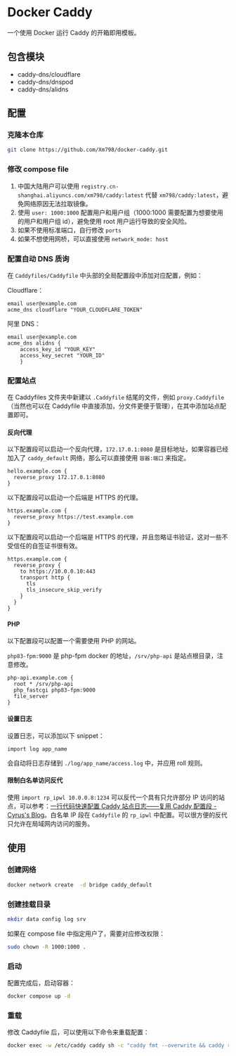 # Docker Caddy

一个使用 Docker 运行 Caddy 的开箱即用模板。

## 包含模块

- caddy-dns/cloudflare
- caddy-dns/dnspod
- caddy-dns/alidns

## 配置

### 克隆本仓库

```bash
git clone https://github.com/Xm798/docker-caddy.git
```

### 修改 compose file

1. 中国大陆用户可以使用 `registry.cn-shanghai.aliyuncs.com/xm798/caddy:latest` 代替 `xm798/caddy:latest`，避免网络原因无法拉取镜像。
2. 使用 `user: 1000:1000` 配置用户和用户组（1000:1000 需要配置为想要使用的用户和用户组 id），避免使用 root 用户运行导致的安全风险。
3. 如果不使用标准端口，自行修改 `ports`
4. 如果不想使用网桥，可以直接使用 `network_mode: host`

### 配置自动 DNS 质询

在 `Caddyfiles/Caddyfile` 中头部的全局配置段中添加对应配置，例如：

Cloudflare：

```Caddyfile
email user@example.com
acme_dns cloudflare "YOUR_CLOUDFLARE_TOKEN"
```

阿里 DNS：

```Caddyfile
email user@example.com
acme_dns alidns {
    access_key_id "YOUR_KEY"
    access_key_secret "YOUR_ID"
    }
```

### 配置站点

在 Caddyfiles 文件夹中新建以 `.Caddyfile` 结尾的文件，例如 `proxy.Caddyfile`（当然也可以在 Caddyfile 中直接添加，分文件更便于管理），在其中添加站点配置即可。

#### 反向代理

以下配置段可以启动一个反向代理，`172.17.0.1:8080` 是目标地址，如果容器已经加入了 `caddy_default` 网络，那么可以直接使用 `容器:端口` 来指定。

```Caddyfile
hello.example.com {
  reverse_proxy 172.17.0.1:8080
}
```

以下配置段可以启动一个后端是 HTTPS 的代理。

```Caddyfile
https.example.com {
  reverse_proxy https://test.example.com
}
```

以下配置段可以启动一个后端是 HTTPS 的代理，并且忽略证书验证，这对一些不受信任的自签证书很有效。

```Caddyfile
https.example.com {
  reverse_proxy {
    to https://10.0.0.10:443
    transport http {
      tls
      tls_insecure_skip_verify
    }
  }
}
```

#### PHP

以下配置段可以配置一个需要使用 PHP 的网站。 

`php83-fpm:9000` 是 php-fpm docker 的地址，`/srv/php-api` 是站点根目录，注意修改。

```Caddyfile
php-api.example.com {
  root * /srv/php-api
  php_fastcgi php83-fpm:9000
  file_server
}
```

#### 设置日志

设置日志，可以添加以下 snippet：

```Caddyfile
import log app_name
```

会自动将日志存储到 `./log/app_name/access.log` 中，并应用 roll 规则。

#### 限制白名单访问反代

使用 `import rp_ipwl 10.0.0.8:1234` 可以反代一个具有只允许部分 IP 访问的站点，可以参考：[一行代码快速配置 Caddy 站点日志——复用 Caddy 配置段 - Cyrus's Blog](https://blog.xm.mk/posts/f04a/)。白名单 IP 段在 `Caddyfile` 的 `rp_ipwl` 中配置。可以很方便的反代只允许在局域网内访问的服务。

## 使用

### 创建网络

```bash
docker network create  -d bridge caddy_default
```

### 创建挂载目录

```bash
mkdir data config log srv
```

如果在 compose file 中指定用户了，需要对应修改权限：

```bash
sudo chown -R 1000:1000 .
```

### 启动

配置完成后，启动容器：

```bash
docker compose up -d
```

### 重载

修改 Caddyfile 后，可以使用以下命令来重载配置：

```bash
docker exec -w /etc/caddy caddy sh -c "caddy fmt --overwrite && caddy reload"
```
